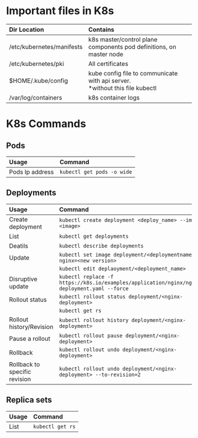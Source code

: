 # Important files in K8s

| Dir Location | Contains |
| :----------- | :------- |
| /etc/kubernetes/manifests | k8s master/control plane components pod definitions, on master node |
| /etc/kubernetes/pki | All certificates |
| $HOME/.kube/config | kube config file to communicate with api server.<br/> *without this file kubectl | can't communicate with api server*  
| /var/log/containers | k8s container logs |

# K8s Commands
## Pods
Usage | Command
:---- | :------
Pods Ip address | `kubectl get pods -o wide`
## Deployments
Usage | Command
:---- | :------
Create deployment | `kubectl create deployment <deploy_name> --image=<image>`
List | `kubectl get deployments`
Deatils | `kubectl describe deployments`
Update | `kubectl set image deployment/<deploymentname> nginx=<new version> `
|      | `kubectl edit deplaoyment/<deployment_name>`
Disruptive update | `kubectl replace -f https://k8s.io/examples/application/nginx/nginx-deployment.yaml --force`
Rollout status | `kubectl rollout status deployment/<nginx-deployment>`
|              | `kubectl get rs`
Rollout history/Revision | `kubectl rollout history deployment/<nginx-deployment>`
Pause a rollout | `kubectl rollout pause deployment/<nginx-deployment>`
Rollback | `kubectl rollout undo deployment/<nginx-deployment>`
Rollback to specific revision | `kubectl rollout undo deployment/<nginx-deployment> --to-revision=2`

## Replica sets
Usage | Command
:---- | :------
List | `kubectl get rs`
